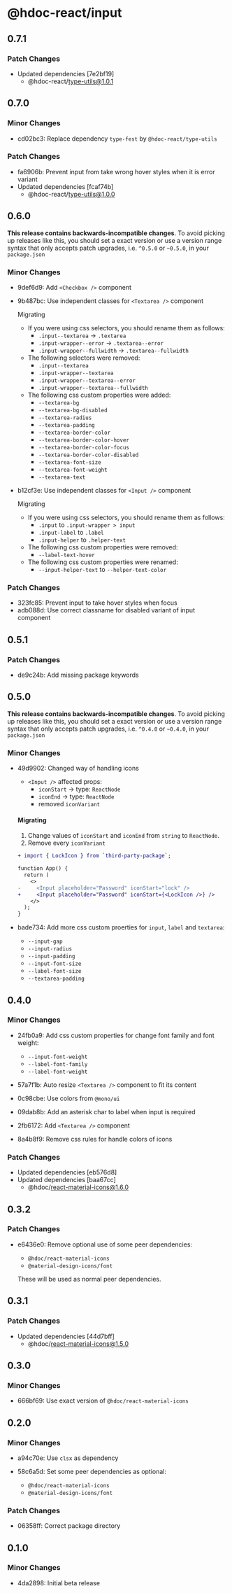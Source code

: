 # @hdoc-react/input

## 0.7.1

### Patch Changes

- Updated dependencies [7e2bf19]
  - @hdoc-react/type-utils@1.0.1

## 0.7.0

### Minor Changes

- cd02bc3: Replace dependency `type-fest` by `@hdoc-react/type-utils`

### Patch Changes

- fa6906b: Prevent input from take wrong hover styles when it is error variant
- Updated dependencies [fcaf74b]
  - @hdoc-react/type-utils@1.0.0

## 0.6.0

**This release contains backwards-incompatible changes**. To avoid picking up
releases like this, you should set a exact version or use a version range syntax
that only accepts patch upgrades, i.e. `^0.5.0` or `~0.5.0`, in your
`package.json`

### Minor Changes

- 9def6d9: Add `<Checkbox />` component
- 9b487bc: Use independent classes for `<Textarea />` component

  Migrating

  - If you were using css selectors, you should rename them as follows:
    - `.input--textarea` -> `.textarea`
    - `.input-wrapper--error` -> `.textarea--error`
    - `.input-wrapper--fullwidth` -> `.textarea--fullwidth`
  - The following selectors were removed:
    - `.input--textarea`
    - `.input-wrapper--textarea`
    - `.input-wrapper--textarea--error`
    - `.input-wrapper--textarea--fullwidth`
  - The following css custom properties were added:
    - `--textarea-bg`
    - `--textarea-bg-disabled`
    - `--textarea-radius`
    - `--textarea-padding`
    - `--textarea-border-color`
    - `--textarea-border-color-hover`
    - `--textarea-border-color-focus`
    - `--textarea-border-color-disabled`
    - `--textarea-font-size`
    - `--textarea-font-weight`
    - `--textarea-text`

- b12cf3e: Use independent classes for `<Input />` component

  Migrating

  - If you were using css selectors, you should rename them as follows:
    - `.input` to `.input-wrapper > input`
    - `.input-label` to `.label`
    - `.input-helper` to `.helper-text`
  - The following css custom properties were removed:
    - `--label-text-hover`
  - The following css custom properties were renamed:
    - `--input-helper-text` to `--helper-text-color`

### Patch Changes

- 323fc85: Prevent input to take hover styles when focus
- adb088d: Use correct classname for disabled variant of input component

## 0.5.1

### Patch Changes

- de9c24b: Add missing package keywords

## 0.5.0

**This release contains backwards-incompatible changes**. To avoid picking up
releases like this, you should set a exact version or use a version range syntax
that only accepts patch upgrades, i.e. `^0.4.0` or `~0.4.0`, in your `package.json`

### Minor Changes

- 49d9902: Changed way of handling icons

  - `<Input />` affected props:
    - `iconStart` -> type: `ReactNode`
    - `iconEnd` -> type: `ReactNode`
    - removed `iconVariant`

  #### Migrating

  1. Change values of `iconStart` and `iconEnd` from `string` to `ReactNode`.
  2. Remove every `iconVariant`

  ```diff
  + import { LockIcon } from `third-party-package`;

  function App() {
    return (
      <>
  -     <Input placeholder="Password" iconStart="lock" />
  +     <Input placeholder="Password" iconStart={<LockIcon />} />
      </>
    );
  }
  ```

- bade734: Add more css custom proerties for `input`, `label` and `textarea`:

  - `--input-gap`
  - `--input-radius`
  - `--input-padding`
  - `--input-font-size`
  - `--label-font-size`
  - `--textarea-padding`

## 0.4.0

### Minor Changes

- 24fb0a9: Add css custom properties for change font family and font weight:

  - `--input-font-weight`
  - `--label-font-family`
  - `--label-font-weight`

- 57a7f1b: Auto resize `<Textarea />` component to fit its content
- 0c98cbe: Use colors from `@mono/ui`
- 09dab8b: Add an asterisk char to label when input is required
- 2fb6172: Add `<Textarea />` component
- 8a4b8f9: Remove css rules for handle colors of icons

### Patch Changes

- Updated dependencies [eb576d8]
- Updated dependencies [baa67cc]
  - @hdoc/react-material-icons@1.6.0

## 0.3.2

### Patch Changes

- e6436e0: Remove optional use of some peer dependencies:

  - `@hdoc/react-material-icons`
  - `@material-design-icons/font`

  These will be used as normal peer dependencies.

## 0.3.1

### Patch Changes

- Updated dependencies [44d7bff]
  - @hdoc/react-material-icons@1.5.0

## 0.3.0

### Minor Changes

- 666bf69: Use exact version of `@hdoc/react-material-icons`

## 0.2.0

### Minor Changes

- a94c70e: Use `clsx` as dependency
- 58c6a5d: Set some peer dependencies as optional:

  - `@hdoc/react-material-icons`
  - `@material-design-icons/font`

### Patch Changes

- 06358ff: Correct package directory

## 0.1.0

### Minor Changes

- 4da2898: Initial beta release
